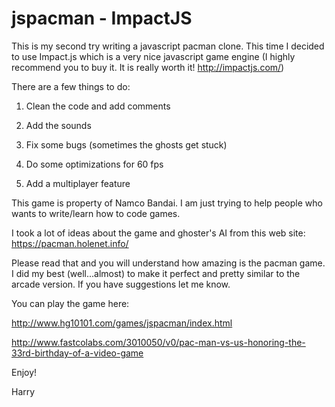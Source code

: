 jspacman - ImpactJS
=================

This is my second try writing a javascript pacman clone. This time I decided to use Impact.js which is a very nice javascript game engine (I highly recommend you to buy it. It is really worth it! http://impactjs.com/)

There are a few things to do:

1. Clean the code and add comments

2. Add the sounds

3. Fix some bugs (sometimes the ghosts get stuck)

4. Do some optimizations for 60 fps

5. Add a multiplayer feature

This game is property of Namco Bandai. I am just trying to help people who wants to write/learn how to code games.

I took a lot of ideas about the game and ghoster's AI from this web site: https://pacman.holenet.info/

Please read that and you will understand how amazing is the pacman game. I did my best (well...almost) to make it perfect and pretty similar to the arcade version. If you have suggestions let me know.

You can play the game here:

http://www.hg10101.com/games/jspacman/index.html

http://www.fastcolabs.com/3010050/v0/pac-man-vs-us-honoring-the-33rd-birthday-of-a-video-game

Enjoy!

Harry
